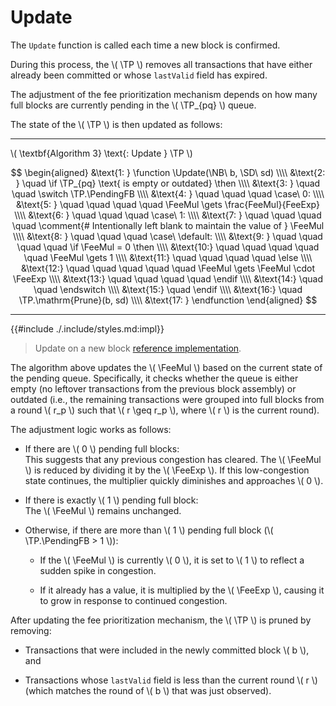 $$
\newcommand \TP {\mathrm{TxPool}}
\newcommand \NB {\mathrm{newBlock}}
\newcommand \SD {\mathrm{stateDelta}}
\newcommand \FeeMul {\mathrm{feeThresholdMultiplier}}
\newcommand \FeeExp {\mathrm{expFeeFactor}}
\newcommand \PendingFB {\mathrm{pendingFullBlocks}}
\newcommand \function {\textbf{function }}
\newcommand \return {\textbf{return }}
\newcommand \endfunction {\textbf{end function}}
\newcommand \if {\textbf{if }}
\newcommand \then {\textbf{ then}}
\newcommand \endif {\textbf{end if}}
\newcommand \else {\textbf{else}}
\newcommand \switch {\textbf{switch }}
\newcommand \case {\textbf{case }}
\newcommand \default {\textbf{default}}
\newcommand \endswitch {\textbf{end switch}}
\newcommand \comment {\qquad \small \textsf}
\newcommand \Update {\mathrm{Update}}
$$

# Update

The `Update` function is called each time a new block is confirmed.

During this process, the \\( \TP \\) removes all transactions that have either already
been committed or whose `lastValid` field has expired.

The adjustment of the fee prioritization mechanism depends on how many full blocks
are currently pending in the \\( \TP_{pq} \\) queue.

The state of the \\( \TP \\) is then updated as follows:

---

\\( \textbf{Algorithm 3} \text{: Update } \TP \\)

$$
\begin{aligned}
&\text{1: } \function \Update(\NB\ b, \SD\ sd) \\\\
&\text{2: } \quad \if \TP_{pq} \text{ is empty or outdated} \then \\\\
&\text{3: } \quad \quad \switch \TP.\PendingFB \\\\
&\text{4: } \quad \quad \quad \case\ 0: \\\\
&\text{5: } \quad \quad \quad \quad \FeeMul \gets \frac{FeeMul}{FeeExp} \\\\
&\text{6: } \quad \quad \quad \case\ 1: \\\\
&\text{7: } \quad \quad \quad \quad \comment{# Intentionally left blank to maintain the value of } \FeeMul \\\\
&\text{8: } \quad \quad \quad \case\ \default: \\\\
&\text{9: } \quad \quad \quad \quad \if \FeeMul = 0 \then \\\\
&\text{10:} \quad \quad \quad \quad \quad \FeeMul \gets 1 \\\\
&\text{11:} \quad \quad \quad \quad \else \\\\
&\text{12:} \quad \quad \quad \quad \quad \FeeMul \gets \FeeMul \cdot \FeeExp \\\\
&\text{13:} \quad \quad \quad \quad \endif \\\\
&\text{14:} \quad \quad \endswitch \\\\
&\text{15:} \quad \endif \\\\
&\text{16:} \quad \TP.\mathrm{Prune}(b, sd) \\\\
&\text{17: } \endfunction
\end{aligned}
$$

---

{{#include ./.include/styles.md:impl}}
> Update on a new block [reference implementation](https://github.com/algorand/go-algorand/blob/b6e5bcadf0ad3861d4805c51cbf3f695c38a93b7/data/pools/transactionPool.go#L532).

The algorithm above updates the \\( \FeeMul \\) based on the current state of the
pending queue. Specifically, it checks whether the queue is either empty (no leftover
transactions from the previous block assembly) or outdated (i.e., the remaining
transactions were grouped into full blocks from a round \\( r_p \\) such that
\\( r \geq r_p \\), where \\( r \\) is the current round).

The adjustment logic works as follows:

- If there are \\( 0 \\) pending full blocks:\
This suggests that any previous congestion has cleared. The \\( \FeeMul \\) is reduced
by dividing it by the \\( \FeeExp \\). If this low-congestion state continues, the
multiplier quickly diminishes and approaches \\( 0 \\).

- If there is exactly \\( 1 \\) pending full block:\
The \\( \FeeMul \\) remains unchanged.

- Otherwise, if there are more than \\( 1 \\) pending full block (\\( \TP.\PendingFB > 1 \\)):

  - If the \\( \FeeMul \\) is currently \\( 0 \\), it is set to \\( 1 \\) to reflect
  a sudden spike in congestion.

  - If it already has a value, it is multiplied by the \\( \FeeExp \\), causing it
  to grow in response to continued congestion.

After updating the fee prioritization mechanism, the \\( \TP \\) is pruned by removing:

- Transactions that were included in the newly committed block \\( b \\), and

- Transactions whose `lastValid` field is less than the current round \\( r \\)
(which matches the round of \\( b \\) that was just observed).